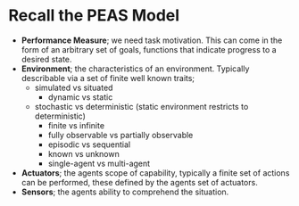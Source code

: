 # Recall the PEAS Model

- **Performance Measure**; we need task motivation. This can come in the form of an arbitrary set of goals, functions that indicate progress to a desired state. 
- **Environment**; the characteristics of an environment. Typically describable via a set of finite well known traits;
  - simulated vs situated
	- dynamic vs static
  - stochastic vs deterministic (static environment restricts to deterministic)
	- finite vs infinite
	- fully observable vs partially observable
	- episodic vs sequential
	- known vs unknown
	- single-agent vs multi-agent
- **Actuators**; the agents scope of capability, typically a finite set of actions can be performed, these defined by the agents set of actuators.
- **Sensors**; the agents ability to comprehend the situation.
